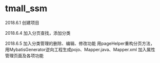 # tmall_ssm
2018.6.1
创建项目

2018.6.4
加入分页查找，添加分类

2018.6.5
加入分类管理的删除、编辑、修改功能
用pageHelper重构分页方法，用MybatisGenerator逆向工程生成pojo、Mapper.java、Mapper.xml
加入属性管理页面及各项功能
